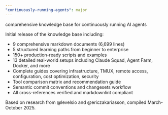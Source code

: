 ```yaml
---
"continuously-running-agents": major
---
```


comprehensive knowledge base for continuously running AI agents

Initial release of the knowledge base including:

- 9 comprehensive markdown documents (6,699 lines)
- 5 structured learning paths from beginner to enterprise
- 150+ production-ready scripts and examples
- 13 detailed real-world setups including Claude Squad, Agent Farm, Docker, and more
- Complete guides covering infrastructure, TMUX, remote access, configuration, cost optimization, security
- Tool comparison matrix and recommendation guide
- Semantic commit conventions and changesets workflow
- All cross-references verified and markdownlint compliant

Based on research from @levelsio and @ericzakariasson, compiled March-October 2025.
